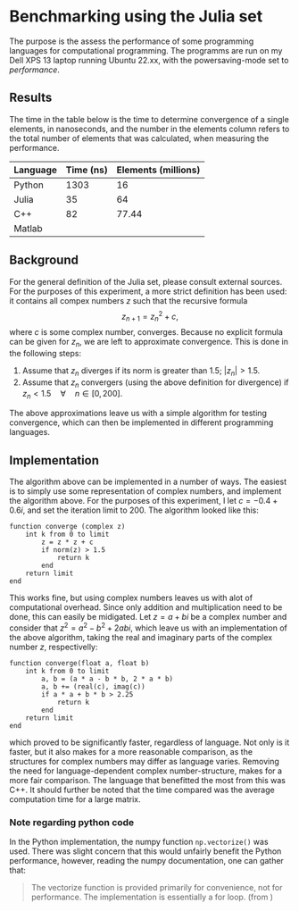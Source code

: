 # Benchmarking using the Julia set

The purpose is the assess the performance of some programming languages for computational programming.
The programms are run on my Dell XPS 13 laptop running Ubuntu 22.xx, with the powersaving-mode set to *performance*.

## Results

The time in the table below is the time to determine convergence of a single elements, in nanoseconds, and the number in the elements column refers to the total number of elements that was calculated, when measuring the performance.

|Language|Time (ns)| Elements (millions)|
|:--|:--|---|
|Python|1303|16|
|Julia|35|64|
|C++|82|77.44|
|Matlab|||

## Background

For the general definition of the Julia set, please consult external sources. For the purposes of this experiment, a more strict definition has been used: it contains all compex numbers $z$ such that the recursive formula
$$z_{n+1}=z_n^2+c, $$
where $c$ is some complex number, converges. Because no explicit formula can be given for $z_n$, we are left to approximate convergence. This is done in the following steps:

1. Assume that $z_n$ diverges if its norm is greater than 1.5;  $|z_n|>1.5$.
1. Assume that $z_n$ convergers (using the above definition for divergence) if $z_{n}<1.5 \quad\forall\quad n\in[0, 200]$.

The above approximations leave us with a simple algorithm for testing convergence, which can then be implemented in different programming languages.

## Implementation

The algorithm above can be implemented in a number of ways. The easiest is to simply use some representation of complex numbers, and implement the algorithm above. For the purposes of this experiment, I let $c=-0.4+0.6i$, and set the iteration limit to 200. The algorithm looked like this:

```
function converge (complex z)
    int k from 0 to limit
        z = z * z + c
        if norm(z) > 1.5
            return k
        end
    return limit
end
```

This works fine, but using complex numbers leaves us with alot of computational overhead. Since only addition and multiplication need to be done, this can easily be midigated. Let $z=a+bi$ be a complex number and consider that $z^2=a^2-b^2+2abi$, which leave us with an implementation of the above algorithm, taking the real and imaginary parts of the complex number $z$, respectivelly:

```
function converge(float a, float b)
    int k from 0 to limit
        a, b = (a * a - b * b, 2 * a * b)
        a, b += (real(c), imag(c))
        if a * a + b * b > 2.25
            return k 
        end
    return limit
end
```

which proved to be significantly faster, regardless of language. Not only is it faster, but it also makes for a more reasonable comparison, as the structures for complex numbers may differ as language varies. Removing the need for language-dependent complex number-structure, makes for a more fair comparison. The language that benefitted the most from this was C++. It should further be noted that the time compared was the average computation time for a large matrix.

### Note regarding python code

In the Python implementation, the numpy function `np.vectorize()` was used. There was slight concern that this would unfairly benefit the Python performance, however, reading the numpy documentation, one can gather that: 
>The vectorize function is provided primarily for convenience, not for performance. The implementation is essentially a for loop.
(from )